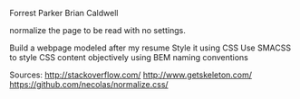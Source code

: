 Forrest Parker
Brian Caldwell

normalize the page to be read with no settings.

Build a webpage modeled after my resume
Style it using CSS
Use SMACSS to style CSS content objectively using BEM naming conventions

Sources:
http://stackoverflow.com/
http://www.getskeleton.com/
https://github.com/necolas/normalize.css/